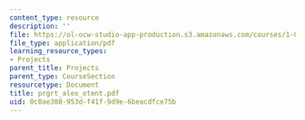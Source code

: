 ```yaml
---
content_type: resource
description: ''
file: https://ol-ocw-studio-app-production.s3.amazonaws.com/courses/1-054-mechanics-and-design-of-concrete-structures-spring-2004/0c0ae388953df41f9d9e6beacdfce75b_prgrt_alex_otent.pdf
file_type: application/pdf
learning_resource_types:
- Projects
parent_title: Projects
parent_type: CourseSection
resourcetype: Document
title: prgrt_alex_otent.pdf
uid: 0c0ae388-953d-f41f-9d9e-6beacdfce75b
---
```


